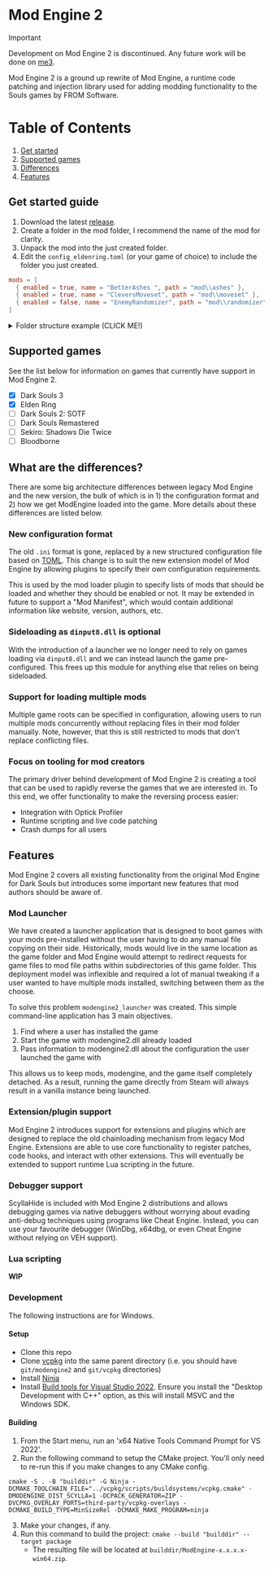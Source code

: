 # Mod Engine 2

> [!IMPORTANT]
> Development on Mod Engine 2 is discontinued. Any future work will be done on [me3](https://github.com/garyttierney/me3).

Mod Engine 2 is a ground up rewrite of Mod Engine, a runtime code patching and injection library used for adding modding functionality to the Souls games by FROM Software.

# Table of Contents

1. [Get started](#get-started-guide)
2. [Supported games](#supported-games)
3. [Differences](#what-are-the-differences)
4. [Features](#features)

## Get started guide

1. Download the latest [release](https://github.com/soulsmods/ModEngine2/releases).
2. Create a folder in the mod folder, I recommend the name of the mod for clarity.
3. Unpack the mod into the just created folder.
4. Edit the `config_eldenring.toml` (or your game of choice) to include the folder you just created.

```toml
mods = [
  { enabled = true, name = "BetterAshes ", path = "mod\\ashes" },
  { enabled = true, name = "CleversMoveset", path = "mod\\moveset" },
  { enabled = false, name = "EnemyRandomizer", path = "mod\\randomizer" },
]
```

<details>
  <summary>Folder structure example (CLICK ME!)</summary>

![folder exmaple image](docs/media/mod-engine-mod-folder-example.png)

</details>

## Supported games

See the list below for information on games that currently have support in Mod Engine 2.

- [x] Dark Souls 3
- [x] Elden Ring
- [ ] Dark Souls 2: SOTF
- [ ] Dark Souls Remastered
- [ ] Sekiro: Shadows Die Twice
- [ ] Bloodborne

## What are the differences?

There are some big architecture differences between legacy Mod Engine and the new version, the bulk of which is in 1) the configuration format and 2) how we get ModEngine loaded into the game.
More details about these differences are listed below.

### New configuration format

The old `.ini` format is gone, replaced by a new structured configuration file based on [TOML](https://toml.io/en/).
This change is to suit the new extension model of Mod Engine by allowing plugins to specify their own configuration requirements.

This is used by the mod loader plugin to specify lists of mods that should be loaded and whether they should be enabled or not.
It may be extended in future to support a "Mod Manifest", which would contain additional information like website, version, authors, etc.

### Sideloading as `dinput8.dll` is optional

With the introduction of a launcher we no longer need to rely on games loading via `dinput8.dll` and we can instead launch the game pre-configured.
This frees up this module for anything else that relies on being sideloaded.

### Support for loading multiple mods

Multiple game roots can be specified in configuration, allowing users to run multiple mods concurrently without replacing files in their mod folder manually.
Note, however, that this is still restricted to mods that don't replace conflicting files.

### Focus on tooling for mod creators

The primary driver behind development of Mod Engine 2 is creating a tool that can be used to rapidly reverse the games that we are interested in.
To this end, we offer functionality to make the reversing process easier:

- Integration with Optick Profiler
- Runtime scripting and live code patching
- Crash dumps for all users

## Features

Mod Engine 2 covers all existing functionality from the original Mod Engine for Dark Souls but introduces some important new features that mod authors should be aware of.

### Mod Launcher

We have created a launcher application that is designed to boot games with your mods pre-installed without the user having to do any manual file copying on their side.
Historically, mods would live in the same location as the game folder and Mod Engine would attempt to redirect requests for game files to mod file paths within subdirectories of this game folder.
This deployment model was inflexible and required a lot of manual tweaking if a user wanted to have multiple mods installed, switching between them as the choose.

To solve this problem `modengine2_launcher` was created.
This simple command-line application has 3 main objectives.

1. Find where a user has installed the game
2. Start the game with modengine2.dll already loaded
3. Pass information to modengine2.dll about the configuration the user launched the game with

This allows us to keep mods, modengine, and the game itself completely detached.
As a result, running the game directly from Steam will always result in a vanilla instance being launched.

### Extension/plugin support

Mod Engine 2 introduces support for extensions and plugins which are designed to replace the old chainloading mechanism from legacy Mod Engine.
Extensions are able to use core functionality to register patches, code hooks, and interact with other extensions.
This will eventually be extended to support runtime Lua scripting in the future.

### Debugger support

ScyllaHide is included with Mod Engine 2 distributions and allows debugging games via native debuggers without worrying about evading anti-debug techniques using programs like Cheat Engine.
Instead, you can use your favourite debugger (WinDbg, x64dbg, or even Cheat Engine without relying on VEH support).

### Lua scripting

**WIP**

### Development

The following instructions are for Windows.

#### Setup

- Clone this repo
- Clone [vcpkg](https://github.com/microsoft/vcpkg) into the same parent directory (i.e. you should have `git/modengine2` and `git/vcpkg` directories)
- Install [Ninja](https://github.com/ninja-build/ninja/wiki/Pre-built-Ninja-packages)
- Install [Build tools for Visual Studio 2022](https://visualstudio.microsoft.com/downloads/#build-tools-for-visual-studio-2022). Ensure you install the "Desktop Development with C++" option, as this will install MSVC and the Windows SDK.

#### Building

1. From the Start menu, run an 'x64 Native Tools Command Prompt for VS 2022'.
2. Run the following command to setup the CMake project. You'll only need to re-run this if you make changes to any CMake config.

```
cmake -S . -B "builddir" -G Ninja -DCMAKE_TOOLCHAIN_FILE="../vcpkg/scripts/buildsystems/vcpkg.cmake" -DMODENGINE_DIST_SCYLLA=1 -DCPACK_GENERATOR=ZIP -DVCPKG_OVERLAY_PORTS=third-party/vcpkg-overlays -DCMAKE_BUILD_TYPE=MinSizeRel -DCMAKE_MAKE_PROGRAM=ninja
```

3. Make your changes, if any.
4. Run this command to build the project: `cmake --build "builddir" --target package`
   - The resulting file will be located at `builddir/ModEngine-x.x.x.x-win64.zip`.
